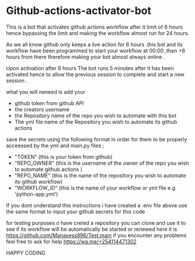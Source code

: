 # Github-actions-activator-bot
This is a bot that activates github actions workflow after it limit of 6 hours hence bypassing the limit and making the workflow almost run for 24 hours.

As we all know github only keeps a live action for 6 hours .this bot and its workflow have been programmed to start your workflow at 00:00 ,then +6 hours from there therefore making your bot almost always online .

Upon activation after 6 hours The bot runs 5 minutes after it has been activated hence to allow the previous session to complete and start a new session .
       
 what you will neneed is add your 
 
  + github token from github API
  + the creators username 
  + the Repository name of the repo you wish to automate with this bot
  + The yml file name of the Repository you wish to automate its github actions

save the secrets using the following format in order for them to be properly acceessed by the yml and main.py files ;

   + "TOKEN" (this is your token from github)
   + "REPO_OWNER" (this is the username of the owner of the repo you wish to automate github actions )
   + "REPO_NAME" (this is the name of the repository you wish to automate its github workflow)
   + "WORKFLOW_ID" (this is the name of your workflow or yml file e.g 'python-app.yml')

   If you dont understand this instructions i have created a .env file above use the same format to input your github secrets for this code 

   
   for testing purposes o have creted a repository you can clone and use it to see if its workflow will be automatically be started or renewed here it is https://github.com/Manasess896/Test.main
   if you encounter any problems feel free to ask for help https://wa.me/+254114471302
   
   HAPPY CODING
     
